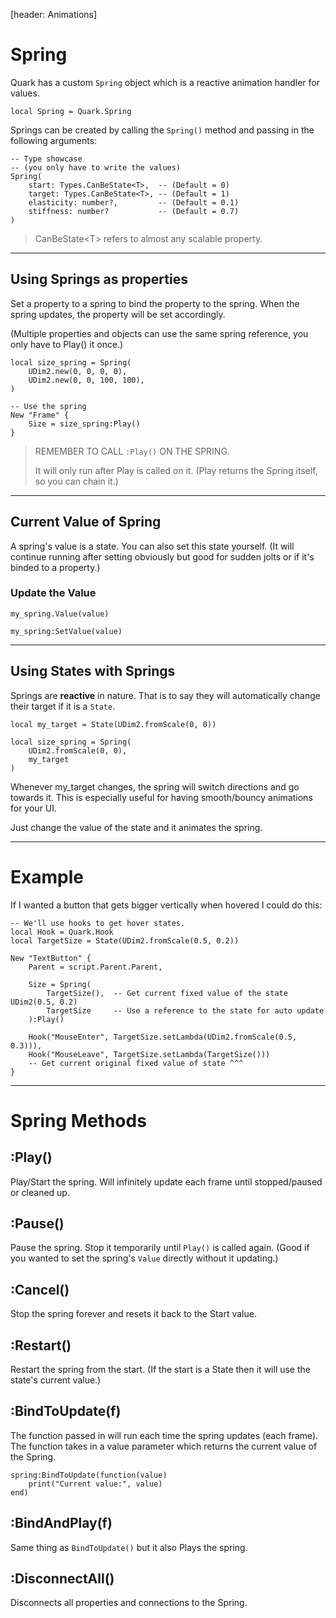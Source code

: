 [header: Animations]

# Spring

Quark has a custom `Spring` object which is a reactive animation handler for values.

```luau
local Spring = Quark.Spring
```

Springs can be created by calling the `Spring()` method and passing in the following arguments:

```luau
-- Type showcase
-- (you only have to write the values)
Spring(
	start: Types.CanBeState<T>,  -- (Default = 0)
	target: Types.CanBeState<T>, -- (Default = 1)
	elasticity: number?,         -- (Default = 0.1)
	stiffness: number?           -- (Default = 0.7)
)
```
> <note>
>
> CanBeState\<T> refers to almost any scalable property.

---

## Using Springs as properties

Set a property to a spring to bind the property to the spring. When the spring updates, the property will be set accordingly.

(Multiple properties and objects can use the same spring reference, you only have to Play() it once.)

```luau
local size_spring = Spring(
	UDim2.new(0, 0, 0, 0),
	UDim2.new(0, 0, 100, 100),
)

-- Use the spring
New "Frame" {
	Size = size_spring:Play()
}
```
> <danger>
>
> REMEMBER TO CALL `:Play()` ON THE SPRING.
>
> It will only run after Play is called on it. (Play returns the Spring itself, so you can chain it.)

---

## Current Value of Spring

A spring's value is a state. You can also set this state yourself. (It will continue running after setting obviously but good for sudden jolts or if it's binded to a property.)

### Update the Value

```luau
my_spring.Value(value)
```
```luau
my_spring:SetValue(value)
```

---

## Using States with Springs

Springs are **reactive** in nature. That is to say they will automatically change their target if it is a `State`.

```luau
local my_target = State(UDim2.fromScale(0, 0))

local size_spring = Spring(
	UDim2.fromScale(0, 0),
	my_target
)
```

Whenever my_target changes, the spring will switch directions and go towards it.
This is especially useful for having smooth/bouncy animations for your UI.

Just change the value of the state and it animates the spring.

---

# Example

If I wanted a button that gets bigger vertically when hovered I could do this:

```luau
-- We'll use hooks to get hover states.
local Hook = Quark.Hook
local TargetSize = State(UDim2.fromScale(0.5, 0.2))

New "TextButton" {
	Parent = script.Parent.Parent,
	
	Size = Spring(
		TargetSize(),  -- Get current fixed value of the state UDim2(0.5, 0.2)
		TargetSize     -- Use a reference to the state for auto update
	):Play()

	Hook("MouseEnter", TargetSize.setLambda(UDim2.fromScale(0.5, 0.3))),
	Hook("MouseLeave", TargetSize.setLambda(TargetSize()))
	-- Get current original fixed value of state ^^^
}
```

---

# Spring Methods

## :Play()

Play/Start the spring. Will infinitely update each frame until stopped/paused or cleaned up.

## :Pause()

Pause the spring. Stop it temporarily until `Play()` is called again. (Good if you wanted to set the spring's `Value` directly without it updating.)

## :Cancel()

Stop the spring forever and resets it back to the Start value.

## :Restart()

Restart the spring from the start. (If the start is a State then it will use the state's current value.)

## :BindToUpdate(f)

The function passed in will run each time the spring updates (each frame).
The function takes in a value parameter which returns the current value of the Spring.

```luau
spring:BindToUpdate(function(value)
	print("Current value:", value)
end)
```

## :BindAndPlay(f)

Same thing as `BindToUpdate()` but it also Plays the spring.

## :DisconnectAll()

Disconnects all properties and connections to the Spring.
